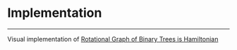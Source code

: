 # Implementation

---

Visual implementation of [Rotational Graph of Binary Trees is Hamiltonian](https://www.cs.princeton.edu/techreports/1986/021.pdf)